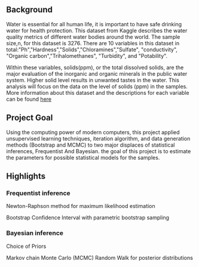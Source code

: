 ## Background
Water is essential for all human life, it is important to have safe drinking water for health protection. This dataset from Kaggle describes the water quality metrics of different water bodies around the world. The sample size,n, for this dataset is 3276. There are 10 variables in this dataset in total:"Ph","Hardness","Solids","Chloramines","Sulfate", "conductivity", "Organic carbon","Trihalomethanes", "Turbidity", and "Potability".

Within these variables, solids(ppm), or the total dissolved solids, are the major evaluation of the inorganic and organic minerals in the public water system. Higher solid level results in unwanted tastes in the water. This analysis will focus on the data on the level of solids (ppm) in the samples. More information about this dataset and the descriptions for each variable can be found [here](https://www.kaggle.com/adityakadiwal/water-potability?select=water_potability.csv)

## Project Goal
Using the computing power of modern computers,  this project applied unsupervised learning techniques, iteration algorithm, and data generation methods (Bootstrap and MCMC) to two major displaces of statistical inferences, Frequentist And Bayesian. the goal of this project is to estimate the parameters for possible statistical models for the samples.

## Highlights
### Frequentist inference
Newton-Raphson method for maximum likelihood estimation

Bootstrap Confidence Interval with parametric bootstrap sampling

### Bayesian inference
Choice of Priors

Markov chain Monte Carlo (MCMC) Random Walk for posterior distributions


 
 
